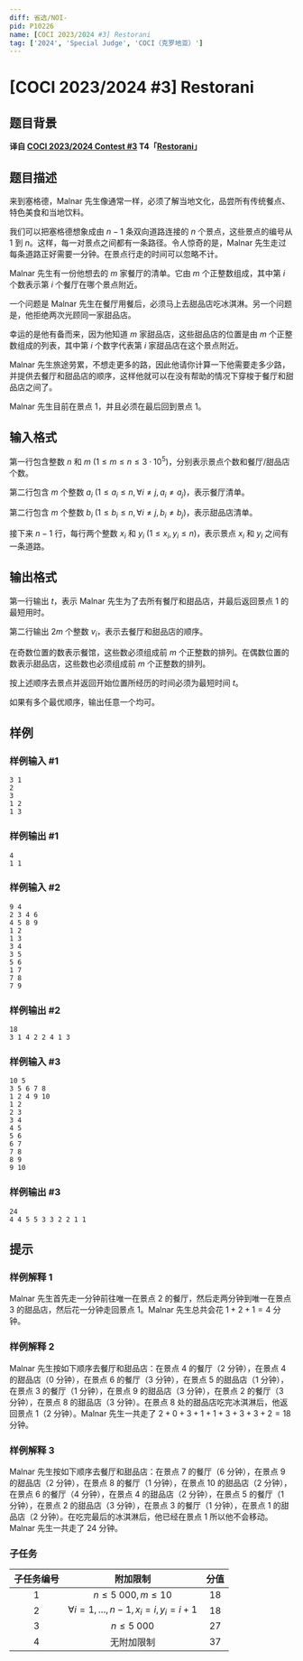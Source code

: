 ```yaml
---
diff: 省选/NOI-
pid: P10226
name: [COCI 2023/2024 #3] Restorani
tag: ['2024', 'Special Judge', 'COCI（克罗地亚）']
---
```

# [COCI 2023/2024 #3] Restorani
## 题目背景

**译自 [COCI 2023/2024 Contest #3](https://hsin.hr/coci/archive/2023_2024) T4「[Restorani](https://hsin.hr/coci/archive/2023_2024/contest3_tasks.pdf)」**
## 题目描述

来到塞格德，Malnar 先生像通常一样，必须了解当地文化，品尝所有传统餐点、特色美食和当地饮料。

我们可以把塞格德想象成由 $n - 1$ 条双向道路连接的 $n$ 个景点，这些景点的编号从 $1$ 到 $n$。这样，每一对景点之间都有一条路径。令人惊奇的是，Malnar 先生走过每条道路正好需要一分钟。在景点行走的时间可以忽略不计。

Malnar 先生有一份他想去的 $m$ 家餐厅的清单。它由 $m$ 个正整数组成，其中第 $i$ 个数表示第 $i$ 个餐厅在哪个景点附近。

一个问题是 Malnar 先生在餐厅用餐后，必须马上去甜品店吃冰淇淋。另一个问题是，他拒绝两次光顾同一家甜品店。

幸运的是他有备而来，因为他知道 $m$ 家甜品店，这些甜品店的位置是由 $m$ 个正整数组成的列表，其中第 $i$ 个数字代表第 $i$ 家甜品店在这个景点附近。

Malnar 先生旅途劳累，不想走更多的路，因此他请你计算一下他需要走多少路，并提供去餐厅和甜品店的顺序，这样他就可以在没有帮助的情况下穿梭于餐厅和甜品店之间了。

Malnar 先生目前在景点 $1$，并且必须在最后回到景点 $1$。
## 输入格式

第一行包含整数 $n$ 和 $m\ (1\le m\le n\le 3\cdot 10^5)$，分别表示景点个数和餐厅/甜品店个数。

第二行包含 $m$ 个整数 $a_i\ (1\le a_i\le n,\forall i\neq j,a_i\neq a_j)$，表示餐厅清单。

第二行包含 $m$ 个整数 $b_i\ (1\le b_i\le n,\forall i\neq j,b_i\neq b_j)$，表示甜品店清单。

接下来 $n-1$ 行，每行两个整数 $x_i$ 和 $y_i\ (1\le x_i,y_i\le n)$，表示景点 $x_i$ 和 $y_i$ 之间有一条道路。
## 输出格式

第一行输出 $t$，表示 Malnar 先生为了去所有餐厅和甜品店，并最后返回景点 $1$ 的最短用时。

第二行输出 $2m$ 个整数 $v_i$，表示去餐厅和甜品店的顺序。

在奇数位置的数表示餐馆，这些数必须组成前 $m$ 个正整数的排列。在偶数位置的数表示甜品店，这些数也必须组成前 $m$ 个正整数的排列。

按上述顺序去景点并返回开始位置所经历的时间必须为最短时间 $t$。

如果有多个最优顺序，输出任意一个均可。
## 样例

### 样例输入 #1
```
3 1
2
3
1 2
1 3

```
### 样例输出 #1
```
4
1 1

```
### 样例输入 #2
```
9 4
2 3 4 6
4 5 8 9
1 2
1 3
3 4
3 5
5 6
1 7
7 8
7 9

```
### 样例输出 #2
```
18
3 1 4 2 2 4 1 3

```
### 样例输入 #3
```
10 5
3 5 6 7 8
1 2 4 9 10
1 2
2 3
3 4
4 5
5 6
6 7
7 8
8 9
9 10

```
### 样例输出 #3
```
24
4 4 5 5 3 3 2 2 1 1

```
## 提示

### 样例解释 1

Malnar 先生首先走一分钟前往唯一在景点 $2$ 的餐厅，然后走两分钟到唯一在景点 $3$ 的甜品店，然后花一分钟走回景点 $1$。Malnar 先生总共会花 $1+2+1=4$ 分钟。

### 样例解释 2

Malnar 先生按如下顺序去餐厅和甜品店：在景点 $4$ 的餐厅（$2$ 分钟），在景点 $4$ 的甜品店（$0$ 分钟），在景点 $6$ 的餐厅（$3$ 分钟），在景点 $5$ 的甜品店（$1$ 分钟），在景点 $3$ 的餐厅（$1$ 分钟），在景点 $9$ 的甜品店（$3$ 分钟），在景点 $2$ 的餐厅（$3$ 分钟），在景点 $8$ 的甜品店（$3$ 分钟）。在景点 $8$ 处的甜品店吃完冰淇淋后，他返回景点 $1$（$2$ 分钟）。Malnar 先生一共走了 $2+0+3+1+1+3+3+3+2=18$ 分钟。

### 样例解释 3

Malnar 先生按如下顺序去餐厅和甜品店：在景点 $7$ 的餐厅（$6$ 分钟），在景点 $9$ 的甜品店（$2$ 分钟），在景点 $8$ 的餐厅（$1$ 分钟），在景点 $10$ 的甜品店（$2$ 分钟），在景点 $6$ 的餐厅（$4$ 分钟），在景点 $4$ 的甜品店（$2$ 分钟），在景点 $5$ 的餐厅（$1$ 分钟），在景点 $2$ 的甜品店（$3$ 分钟），在景点 $3$ 的餐厅（$1$ 分钟），在景点 $1$ 的甜品店（$2$ 分钟）。在吃完最后的冰淇淋后，他已经在景点 $1$ 所以他不会移动。Malnar 先生一共走了 $24$ 分钟。

### 子任务

| 子任务编号 |                附加限制                | 分值 |
| :--------: | :------------------------------------: | :--: |
|    $1$     |         $n\le 5\ 000,m\le 10$          | $18$ |
|    $2$     | $\forall i=1,\ldots,n-1,x_i=i,y_i=i+1$ | $18$ |
|    $3$     |             $n\le 5\ 000$              | $27$ |
|    $4$     |               无附加限制               | $37$ |
